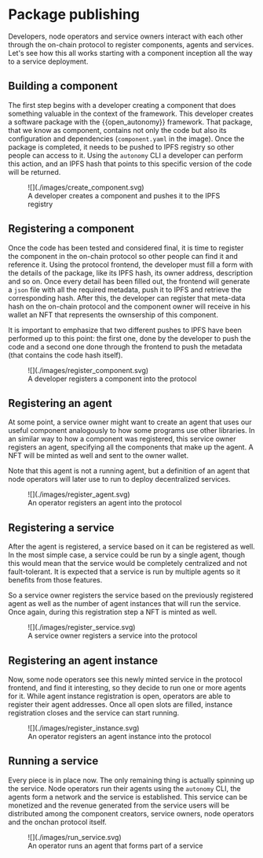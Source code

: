 # Package publishing

Developers, node operators and service owners interact with each other through the on-chain protocol to register components, agents and services. Let's see how this all works starting with
a component inception all the way to a service deployment.

## Building a component

The first step begins with a developer creating a component that does something valuable in the context of the framework. This developer creates a software package with the {{open_autonomy}}
framework. That package, that we know as component, contains not only the code but also its configuration and dependencies (```component.yaml``` in the image). Once the package is completed,
it needs to be pushed to IPFS registry so other people can access to it. Using the ```autonomy``` CLI a developer can perform this action, and an IPFS hash that
points to this specific version of the code will be returned.

<figure markdown>
![](./images/create_component.svg)
<figcaption>A developer creates a component and pushes it to the IPFS registry</figcaption>
</figure>

## Registering a component

Once the code has been tested and considered final, it is time to register the component in the on-chain protocol so other people can find it and reference it. Using the protocol frontend, the developer must fill a form with
the details of the package, like its IPFS hash, its owner address, description and so on. Once every detail has been filled out, the frontend will generate a ```json```
file with all the required metadata, push it to IPFS and retrieve the corresponding hash. After this, the developer can register that meta-data hash on the on-chain protocol and the component
owner will receive in his wallet an NFT that represents the ownsership of this component.

It is important to emphasize that two different pushes to IPFS have been
performed up to this point: the first one, done by the developer to push the code and a second one done through the frontend to push the metadata (that contains the code hash itself).

<figure markdown>
![](./images/register_component.svg)
<figcaption>A developer registers a component into the protocol</figcaption>
</figure>

## Registering an agent

At some point, a service owner might want to create an agent that uses our useful component analogously to how some programs use other libraries. In an similar way to how a component was registered, this service owner
registers an agent, specifying all the components that make up the agent. A NFT will be minted as well and sent to the owner wallet.

Note that this agent is not a running agent, but a definition of an agent that node operators will later use to run to deploy decentralized services.

<figure markdown>
![](./images/register_agent.svg)
<figcaption>An operator registers an agent into the protocol</figcaption>
</figure>

## Registering a service

After the agent is registered, a service based on it can be registered as well. In the most simple case, a service could be run by a single agent, though this would mean that the service would be completely centralized and not fault-tolerant. It is expected that a service is run by multiple agents so it benefits from those features.

So a service owner registers the service based on the previously registered agent as well as the number of agent instances that will run the service. Once again, during this registration step a NFT is minted as well.

<figure markdown>
![](./images/register_service.svg)
<figcaption>A service owner registers a service into the protocol</figcaption>
</figure>

## Registering an agent instance

Now, some node operators see this newly minted service in the protocol frontend, and find it interesting, so they decide to run one or more agents for it. While agent instance registration is open, operators are able to register their agent addresses. Once all open slots are filled, instance registration closes and the service can start running.

<figure markdown>
![](./images/register_instance.svg)
<figcaption>An operator registers an agent instance into the protocol</figcaption>
</figure>

## Running a service

Every piece is in place now. The only remaining thing is actually spinning up the service. Node operators run their agents using the ```autonomy``` CLI, the agents
form a network and the service is established. This service can be monetized and the revenue generated from the service users will be distributed among the component creators, service owners, node operators and the onchan protocol itself.

<figure markdown>
![](./images/run_service.svg)
<figcaption>An operator runs an agent that forms part of a service</figcaption>
</figure>